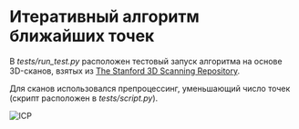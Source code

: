 # Итеративный алгоритм ближайших точек

В _tests/run_test.py_ расположен тестовый запуск алгоритма на основе 3D-сканов, взятых из [The Stanford 3D Scanning Repository](https://graphics.stanford.edu/data/3Dscanrep/).

Для сканов использовался препроцессинг, уменьшающий число точек (скрипт расположен в _tests/script.py_).

![ICP](https://github.com/MakarSi/ICP/assets/79355018/55f92821-5c42-4139-8a8d-f61fad3688e7)
